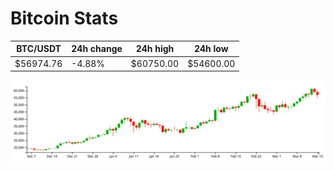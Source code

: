 # Bitcoin Stats

BTC/USDT|24h change|24h high|24h low|
|---|---|---|---|
|$56974.76|-4.88%|$60750.00|$54600.00|

<img src="./chart.svg">

